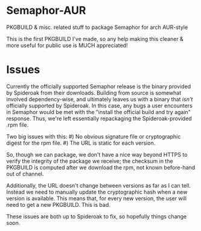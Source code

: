 # Semaphor-AUR
PKGBUILD &amp; misc. related stuff to package Semaphor for arch AUR-style

This is the first PKGBUILD I've made, so any help making this cleaner &amp;
more useful for public use is MUCH appreciated!

# Issues
Currently the officially supported Semaphor release is the binary provided
by Spideroak from their downloads. Building from source is somewhat involved
dependency-wise, and ultimately leaves us with a binary that *isn't* officially
supported by Spideroak. In this case, any bugs a user encounters in Semaphor
would be met with the "install the official build and try again" response.
Thus, we're left essentially repackaging the Spideroak-provided .rpm file.

Two big issues with this:
#) No obvious signature file or cryptographic digest for the rpm file.
#) The URL is static for each version.

So, though we can package, we don't have a nice way beyond HTTPS to verify
the integrity of the package we receive; the checksum in the PKGBUILD is computed
after we download the rpm, not known before-hand out of channel.

Additionally, the URL doesn't change between versions as far as I can tell.
Instead we need to manually update the cryptographic hash when a new version
is available. This means that, for every new version, the user will need to
get a new PKGBUILD. This is bad.

These issues are both up to Spideroak to fix, so hopefully things change soon.
